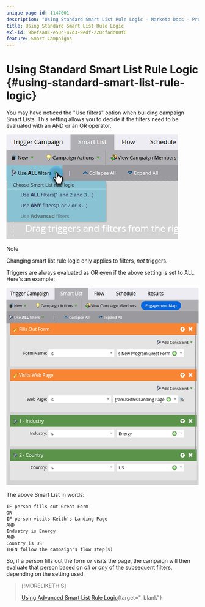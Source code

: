 ```yaml
---
unique-page-id: 1147001
description: "Using Standard Smart List Rule Logic - Marketo Docs - Product Documentation"
title: Using Standard Smart List Rule Logic
exl-id: 9befaa81-e50c-47d3-9edf-220cfadd00f6
feature: Smart Campaigns
---
```

# Using Standard Smart List Rule Logic {#using-standard-smart-list-rule-logic}

You may have noticed the "Use filters" option when building campaign Smart Lists. This setting allows you to decide if the filters need to be evaluated with an AND or an OR operator.

![](assets/using-standard-smart-list-rule-logic-1.png)

>[!NOTE]
>
>Changing smart list rule logic only applies to filters, _not_ triggers.

Triggers are always evaluated as OR even if the above setting is set to ALL. Here's an example:

![](assets/using-standard-smart-list-rule-logic-2.png)

The above Smart List in words:

```box
IF person fills out Great Form
OR
IF person visits Keith's Landing Page
AND
Industry is Energy
AND
Country is US
THEN follow the campaign's flow step(s)
```

So, if a person fills out the form _or_ visits the page, the campaign will then evaluate that person based on _all_ or _any_ of the subsequent filters, depending on the setting used.

>[!MORELIKETHIS]
>
>[Using Advanced Smart List Rule Logic](/help/marketo/product-docs/core-marketo-concepts/smart-lists-and-static-lists/using-smart-lists/using-advanced-smart-list-rule-logic.md){target="_blank"}
